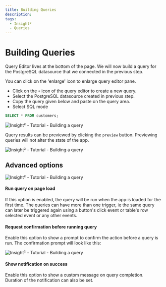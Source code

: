 ```yaml
---
title: Building Queries
description: 
tags:
  - Insight²
  - Queries
---
```


# Building Queries

Query Editor lives at the bottom of the page. We will now build a query for the PostgreSQL datasource that we connected in the previous step.


You can click on the 'enlarge' icon to enlarge query editor pane.


- Click on the `+` icon of the query editor to create a new query.
- Select the PostgreSQL datasource created in previous step.
- Copy the query given below and paste on the query area.
- Select SQL mode

```sql
SELECT * FROM customers;
```



![Insight² - Tutorial - Building a query](/_images/insight2/tutorial/building-queries/query_in2.png)



Query results can be previewed by clicking the `preview` button. Previewing queries will not alter the state of the app.



![Insight² - Tutorial - Building a query](/_images/insight2/tutorial/building-queries/preview_in2.png)




## Advanced options



![Insight² - Tutorial - Building a query](/_images/insight2/tutorial/building-queries/advanced-options_in2.gif)



#### Run query on page load
If this option is enabled, the query will be run when the app is loaded for the first time. The queries can have more than one trigger, ie the same query can later be triggered again using a button's click event or table's row selected event or any other events.

#### Request confirmation before running query
Enable this option to show a prompt to confirm the action before a query is run. The confirmation prompt will look like this:



![Insight² - Tutorial - Building a query](/_images/insight2/tutorial/building-queries/confirm.png)



#### Show notification on success
Enable this option to show a custom message on query completion. Duration of the notification can also be set.
